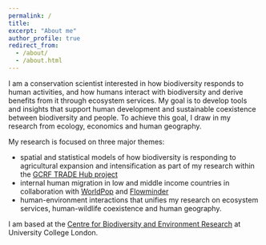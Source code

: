 ```yaml
---
permalink: /
title: 
excerpt: "About me"
author_profile: true
redirect_from: 
  - /about/
  - /about.html
---
```


I am a conservation scientist interested in how biodiversity responds to human activities, and how humans interact with biodiversity and derive benefits from it through ecosystem services. My goal is to develop tools and insights that support human development and sustainable coexistence between biodiversity and people. To achieve this goal, I draw in my research from ecology, economics and human geography. 

 My research is focused on three major themes: 

* spatial and statistical models of how biodiversity is responding to agricultural expansion and intensification as part of my research within the [GCRF TRADE Hub project](https://tradehub.earth/)
* internal human migration in low and middle income countries in collaboration with [WorldPop](https://www.worldpop.org/) and [Flowminder](https://www.flowminder.org/)
* human-environment interactions that unifies my research on ecosystem services, human-wildlife coexistence and human geography. 

I am based at the [Centre for Biodiversity and Environment Research](https://www.ucl.ac.uk/biosciences/departments/genetics-evolution-and-environment/research/centre-biodiversity-and-environment-research-cber) at University College London.


